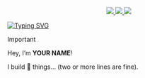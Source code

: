 <!-- ---------- NAVIGATION “BUTTONS” ---------- -->
<p align="center">
  <!-- purple -->
  <a href="#terraform-components">
    <img src="https://img.shields.io/badge/TERRAFORM%20COMPONENTS-5C4EE6?style=for-the-badge">
  </a>
  <!-- black – looks like the “active” tab -->
  <a href="#development-blog">
    <img src="https://img.shields.io/badge/DEVELOPMENT%20BLOG-000000?style=for-the-badge">
  </a>
  <!-- blue (pick any colour) -->
  <a href="#open-source">
    <img src="https://img.shields.io/badge/OPEN%20SOURCE%20CONTRIBUTIONS-5865F2?style=for-the-badge">
  </a>
</p>

<!-- ---------- TYPING HEADER ---------- -->
<a href="https://git.io/typing-svg"><img src="https://readme-typing-svg.demolab.com?font=IBM+Plex+Mono&weight=500&size=28&duration=6000&pause=1000&color=F7F7F7&width=435&lines=About+Me%3A" alt="Typing SVG" /></a>
<!-- ---------- CALLOUT / ALERT ---------- -->
> [!IMPORTANT]
> Hey, I’m **YOUR NAME**!
> 
> I build 🚀 things… (two or more lines are fine).
